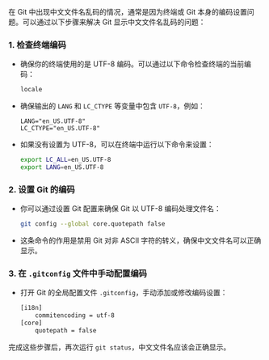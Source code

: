 在 Git 中出现中文文件名乱码的情况，通常是因为终端或 Git 本身的编码设置问题。可以通过以下步骤来解决 Git 显示中文文件名乱码的问题：

### 1. **检查终端编码**
   - 确保你的终端使用的是 UTF-8 编码。可以通过以下命令检查终端的当前编码：
     ```bash
     locale
     ```
   - 确保输出的 `LANG` 和 `LC_CTYPE` 等变量中包含 `UTF-8`，例如：
     ```
     LANG="en_US.UTF-8"
     LC_CTYPE="en_US.UTF-8"
     ```
   - 如果没有设置为 UTF-8，可以在终端中运行以下命令来设置：
     ```bash
     export LC_ALL=en_US.UTF-8
     export LANG=en_US.UTF-8
     ```

### 2. **设置 Git 的编码**
   - 你可以通过设置 Git 配置来确保 Git 以 UTF-8 编码处理文件名：
     ```bash
     git config --global core.quotepath false
     ```
   - 这条命令的作用是禁用 Git 对非 ASCII 字符的转义，确保中文文件名可以正确显示。

### 3. **在 `.gitconfig` 文件中手动配置编码**
   - 打开 Git 的全局配置文件 `.gitconfig`，手动添加或修改编码设置：
     ```bash
     [i18n]
         commitencoding = utf-8
     [core]
         quotepath = false
     ```

完成这些步骤后，再次运行 `git status`，中文文件名应该会正确显示。
